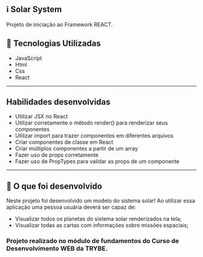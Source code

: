 ## :information_source: Solar System

Projeto de iniciação ao Framework REACT.


## :rocket: Tecnologias Utilizadas

* JavaScript
* Html
* Css
* React

---

## Habilidades desenvolvidas

* Utilizar JSX no React
* Utilizar corretamente o método render() para renderizar seus componentes
* Utilizar import para trazer componentes em diferentes arquivos
* Criar componentes de classe em React
* Criar múltiplos componentes a partir de um array
* Fazer uso de props corretamente
* Fazer uso de PropTypes para validar as props de um componente

---

## :link: O que foi desenvolvido

Neste projeto foi desenvolvido um modelo do sistema solar! Ao utilizar essa aplicação uma pessoa usuária deverá ser capaz de:

* Visualizar todos os planetas do sistema solar renderizados na tela;
* Visualizar todas as cartas com informações sobre missões espaciais;



### Projeto realizado no módulo de fundamentos do Curso de Desenvolvimento WEB da TRYBE.